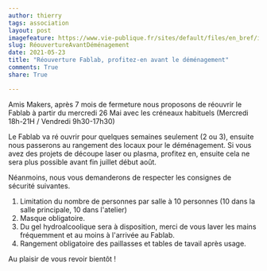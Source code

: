 ```yaml
---
author: thierry
tags: association
layout: post
imagefeature: https://www.vie-publique.fr/sites/default/files/en_bref/image_principale/plan-deconfinement.jpg
slug: RéouvertureAvantDéménagement
date: 2021-05-23
title: "Réouverture Fablab, profitez-en avant le déménagement"
comments: True
share: True

---
```


Amis Makers, après 7 mois de fermeture nous proposons de réouvrir le Fablab à partir du mercredi 26 Mai avec les créneaux habituels (Mercredi 18h-21H / Vendredi 9h30-17h30)

Le Fablab va ré ouvrir pour quelques semaines seulement (2 ou 3), ensuite nous passerons au rangement des locaux pour le déménagement.
Si vous avez des projets de découpe laser ou plasma, profitez en, ensuite cela ne sera plus possible avant fin juillet début août.

Néanmoins, nous vous demanderons de respecter les consignes de sécurité suivantes.

1. Limitation du nombre de personnes par salle à 10 personnes (10 dans la salle principale, 10 dans l'atelier)
2. Masque obligatoire.
3. Du gel hydroalcoolique sera à disposition, merci de vous laver les mains fréquemment et au moins à l'arrivée au Fablab.
4. Rangement obligatoire des paillasses et tables de tavail après usage.

Au plaisir de vous revoir bientôt !
